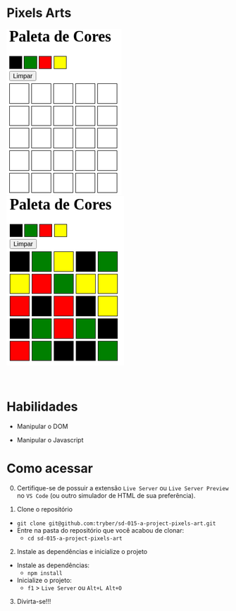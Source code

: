 # Pixels Arts

<img src="./PixelsArt0.png" />
<img src="./PixelsArt1.png" />
<br>
<br>
<br>

# Habilidades

- Manipular o DOM

- Manipular o Javascript

# Como acessar

0. Certifique-se de possuir a extensão `Live Server` ou `Live Server Preview` no `VS Code` (ou outro simulador de HTML de sua preferência).

1. Clone o repositório
  * `git clone git@github.com:tryber/sd-015-a-project-pixels-art.git`
  * Entre na pasta do repositório que você acabou de clonar:
    * `cd sd-015-a-project-pixels-art`

2. Instale as dependências e inicialize o projeto
  * Instale as dependências:
    * `npm install`
  * Inicialize o projeto:
    * `f1` > `Live Server` ou `Alt+L Alt+O`

3. Divirta-se!!!